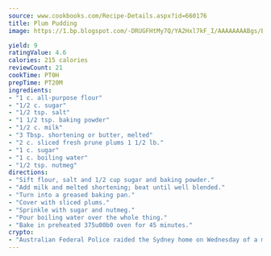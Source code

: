 ```yaml
---
source: www.cookbooks.com/Recipe-Details.aspx?id=660176
title: Plum Pudding
image: https://1.bp.blogspot.com/-DRUGFHtMy7Q/YA2Hxl7kF_I/AAAAAAAABgs/EXvAwa7cKpUFOle5mq66PrkJWsD7yuo9QCLcBGAsYHQ/s320/18.png

yield: 9
ratingValue: 4.6
calories: 215 calories
reviewCount: 21
cookTime: PT0H
prepTime: PT20M
ingredients:
- "1 c. all-purpose flour"
- "1/2 c. sugar"
- "1/2 tsp. salt"
- "1 1/2 tsp. baking powder"
- "1/2 c. milk"
- "3 Tbsp. shortening or butter, melted"
- "2 c. sliced fresh prune plums 1 1/2 lb."
- "1 c. sugar"
- "1 c. boiling water"
- "1/2 tsp. nutmeg"
directions:
- "Sift flour, salt and 1/2 cup sugar and baking powder."
- "Add milk and melted shortening; beat until well blended."
- "Turn into a greased baking pan."
- "Cover with sliced plums."
- "Sprinkle with sugar and nutmeg."
- "Pour boiling water over the whole thing."
- "Bake in preheated 375u00b0 oven for 45 minutes."
crypto:
- "Australian Federal Police raided the Sydney home on Wednesday of a man named by Wired magazine as the probable creator of cryptocurrency bitcoin, a Reuters witness said."
---
```

